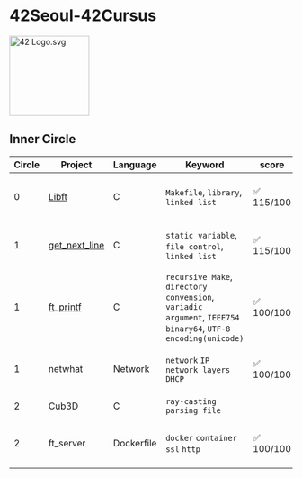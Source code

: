 # 42Seoul-42Cursus

<p><img src="https://upload.wikimedia.org/wikipedia/commons/8/8d/42_Logo.svg" alt="42 Logo.svg" width="142"></p>


## Inner Circle

| Circle | Project                                                      | Language   | Keyword                                                      | score     | Period                  |
| ------ | ------------------------------------------------------------ | ---------- | ------------------------------------------------------------ | --------- | ----------------------- |
| 0      | [Libft](https://github.com/earthkingman/42seoul/tree/main/Libft) | C          | `Makefile`, `library`, `linked list`                         | ✅ 115/100 | 2020-09-28 ~ 2020-10-24 |
| 1      | [get_next_line](https://github.com/earthkingman/42seoul/tree/main/Gnl) | C          | `static variable`, `file control`, `linked list`             | ✅ 115/100 | 2020-10-24 ~ 2020-11-20 |
| 1      | [ft_printf](https://github.com/earthkingman/42seoul/tree/main/ft_printf) | C          | `recursive Make`, `directory convension`, `variadic argument`, `IEEE754 binary64`, `UTF-8 encoding(unicode)` | ✅ 100/100 | 2020-12-01 ~ 2021-02-07 |
| 1      | netwhat                                                      | Network    | `network` `IP`   `network layers `  `DHCP`                   | ✅ 100/100 | 2021-02-01 ~ 2021-02-07 |
| 2      | Cub3D                                                        | C          | `ray-casting` `parsing file`                                 |           | not registered          |
| 2      | ft_server                                                    | Dockerfile | `docker` `container` `ssl` `http`                            | ✅ 100/100 | 2021-03-01 ~ 2021-03-07 |
